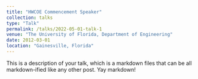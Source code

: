 ```yaml
---
title: "HWCOE Commencement Speaker"
collection: talks
type: "Talk"
permalink: /talks/2022-05-01-talk-1
venue: "The University of Florida, Department of Engineering"
date: 2012-03-01
location: "Gainesville, Florida"
---
```


This is a description of your talk, which is a markdown files that can be all markdown-ified like any other post. Yay markdown!
